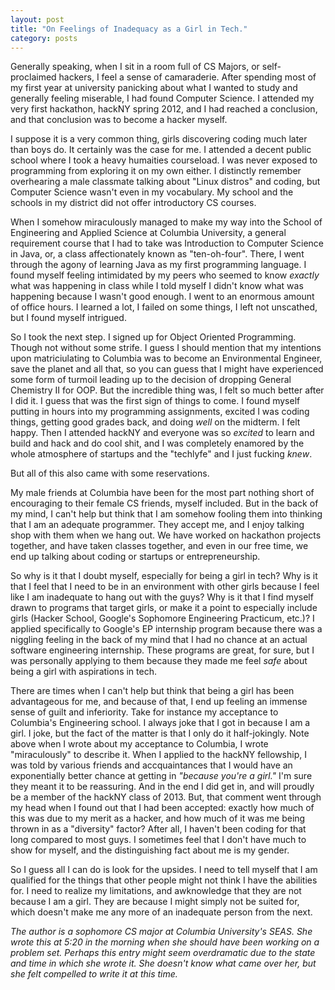 ```yaml
---
layout: post
title: "On Feelings of Inadequacy as a Girl in Tech."
category: posts
---
```


Generally speaking, when I sit in a room full of CS Majors, or self-proclaimed hackers, I feel a sense of camaraderie. After spending most of my first year at university panicking about what I wanted to study and generally feeling miserable, I had found Computer Science. I attended my very first hackathon, hackNY spring 2012, and I had reached a conclusion, and that conclusion was to become a hacker myself.

I suppose it is a very common thing, girls discovering coding much later than boys do. It certainly was the case for me. I attended a decent public school where I took a heavy humaities courseload. I was never exposed to programming from exploring it on my own either. I distinctly remember overhearing a male classmate talking about "Linux distros" and coding, but Computer Science wasn't even in my vocabulary. My school and the schools in my district did not offer introductory CS courses.

When I somehow miraculously managed to make my way into the School of Engineering and Applied Science at Columbia University, a general requirement course that I had to take was Introduction to Computer Science in Java, or, a class affectionately known as "ten-oh-four". There, I went through the agony of learning Java as my first programming language. I found myself feeling intimidated by my peers who seemed to know *exactly* what was happening in class while I told myself I didn't know what was happening because I wasn't good enough. I went to an enormous amount of office hours. I learned a lot, I failed on some things, I left not unscathed, but I found myself intrigued. 

So I took the next step. I signed up for Object Oriented Programming. Though not without some strife. I guess I should mention that my intentions upon matriciulating to Columbia was to become an Environmental Engineer, save the planet and all that, so you can guess that I might have experienced some form of turmoil leading up to the decision of dropping General Chemistry II for OOP. But the incredible thing was, I felt so much better after I did it. I guess that was the first sign of things to come. I found myself putting in hours into my programming assignments, excited I was coding things, getting good grades back, and doing *well* on the midterm. I felt happy. Then I attended hackNY and everyone was so *excited* to learn and build and hack and do cool shit, and I was completely enamored by the whole atmosphere of startups and the "techlyfe" and I just fucking *knew*.

But all of this also came with some reservations. 

My male friends at Columbia have been for the most part nothing short of encouraging to their female CS friends, myself included. But in the back of my mind, I can't help but think that I am somehow fooling them into thinking that I am an adequate programmer. They accept me, and I enjoy talking shop with them when we hang out. We have worked on hackathon projects together, and have taken classes together, and even in our free time, we end up talking about coding or startups or entrepreneurship.

So why is it that I doubt myself, especially for being a girl in tech? Why is it that I feel that I need to be in an environment with other girls because I feel like I am inadequate to hang out with the guys? Why is it that I find myself drawn to programs that target girls, or make it a point to especially include girls (Hacker School, Google's Sophomore Engineering Practicum, etc.)? I applied specifically to Google's EP internship program because there was a niggling feeling in the back of my mind that I had no chance at an actual software engineering internship. These programs are great, for sure, but I was personally applying to them because they made me feel *safe* about being a girl with aspirations in tech.

There are times when I can't help but think that being a girl has been advantageous for me, and because of that, I end up feeling an immense sense of guilt and inferiority. Take for instance my acceptance to Columbia's Engineering school. I always joke that I got in because I am a girl. I joke, but the fact of the matter is that I only do it half-jokingly. Note above when I wrote about my acceptance to Columbia, I wrote "miraculously" to describe it. When I applied to the hackNY fellowship, I was told by various friends and accquaintances that I would have an exponentially better chance at getting in *"because you're a girl."* I'm sure they meant it to be reassuring. And in the end I did get in, and will proudly be a member of the hackNY class of 2013. But, that comment went through my head when I found out that I had been accepted: exactly how much of this was due to my merit as a hacker, and how much of it was me being thrown in as a "diversity" factor? After all, I haven't been coding for that long compared to most guys. I sometimes feel that I don't have much to show for myself, and the distinguishing fact about me is my gender.

So I guess all I can do is look for the upsides. I need to tell myself that I am qualified for the things that other people might not think I have the abilities for. I need to realize my limitations, and awknowledge that they are not because I am a girl. They are because I might simply not be suited for, which doesn't make me any more of an inadequate person from the next.

*The author is a sophomore CS major at Columbia University's SEAS. She wrote this at 5:20 in the morning when she should have been working on a problem set. Perhaps this entry might seem overdramatic due to the state and time in which she wrote it. She doesn't know what came over her, but she felt compelled to write it at this time.*